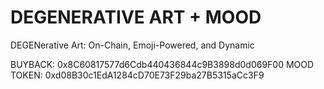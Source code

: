# DEGENERATIVE ART + MOOD

DEGENerative Art: On-Chain, Emoji-Powered, and Dynamic

BUYBACK: 0x8C60817577d6Cdb440436844c9B3898d0d069F00
MOOD TOKEN: 0xd08B30c1EdA1284cD70E73F29ba27B5315aCc3F9
